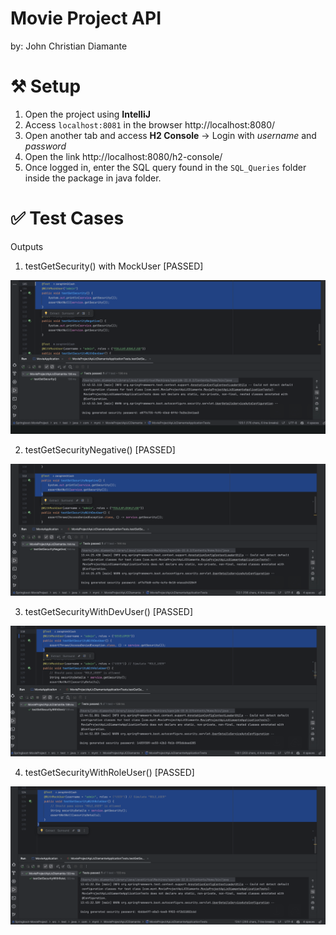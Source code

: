 # Movie Project API
by: John Christian Diamante

# ⚒️ Setup
1. Open the project using **IntelliJ**
2. Access `localhost:8081` in the browser
   http://localhost:8080/
3. Open another tab and access **H2 Console** -> Login with *username* and *password*
4. Open the link http://localhost:8080/h2-console/
5. Once logged in, enter the SQL query found in the `SQL_Queries` folder inside the package in java folder.

# ✅ Test Cases

Outputs
1. testGetSecurity() with MockUser [PASSED]

![testGetSecurity()](Assets/testGetSecurity.png)

2. testGetSecurityNegative() [PASSED]

![testGetSecurityNegative()](Assets/testGetSecurityNegative.png)

3. testGetSecurityWithDevUser() [PASSED]

![testGetSecurityWithDevUser](Assets/testGetSecurityWithDevUser.png)

4. testGetSecurityWithRoleUser() [PASSED]

![testGetSecurityWithRoleUser](Assets/testGetSecurityWithRoleUser.png)